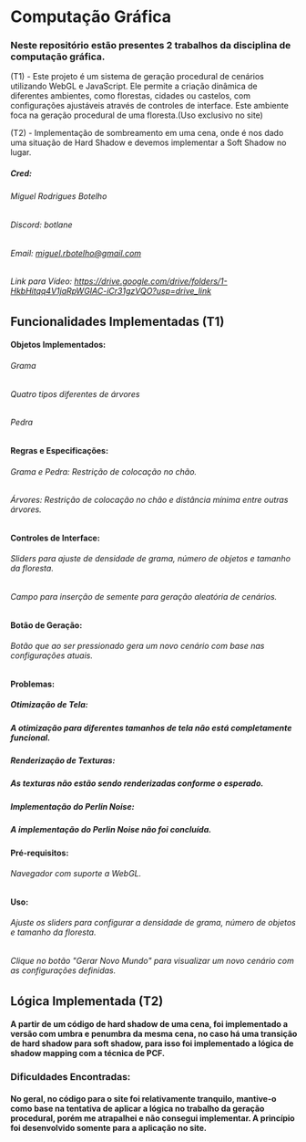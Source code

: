 # Computação Gráfica
### Neste repositório estão presentes 2 trabalhos da disciplina de computação gráfica. 
(T1) - Este projeto é um sistema de geração procedural de cenários utilizando WebGL e JavaScript. Ele permite a criação dinâmica de diferentes ambientes, como florestas, cidades ou castelos, com configurações ajustáveis através de controles de interface. Este ambiente foca na geração procedural de uma floresta.(Uso exclusivo no site)

(T2) - Implementação de sombreamento em uma cena, onde é nos dado uma situação de Hard Shadow e devemos implementar a Soft Shadow no lugar.

##### Cred: 
###### Miguel Rodrigues Botelho
###### Discord: botlane
###### Email: miguel.rbotelho@gmail.com
###### Link para Vídeo: https://drive.google.com/drive/folders/1-HkbHitqq4V1jaRpWGIAC-iCr31gzVQO?usp=drive_link

## Funcionalidades Implementadas (T1)
#### Objetos Implementados:
###### Grama
###### Quatro tipos diferentes de árvores
###### Pedra
#### Regras e Especificações:

###### Grama e Pedra: Restrição de colocação no chão.
###### Árvores: Restrição de colocação no chão e distância mínima entre outras árvores.
#### Controles de Interface:

###### Sliders para ajuste de densidade de grama, número de objetos e tamanho da floresta.
###### Campo para inserção de semente para geração aleatória de cenários.

#### Botão de Geração:
###### Botão que ao ser pressionado gera um novo cenário com base nas configurações atuais.

#### Problemas:
##### Otimização de Tela:

##### A otimização para diferentes tamanhos de tela não está completamente funcional.
##### Renderização de Texturas:

##### As texturas não estão sendo renderizadas conforme o esperado.
##### Implementação do Perlin Noise:
##### A implementação do Perlin Noise não foi concluída.

#### Pré-requisitos:
###### Navegador com suporte a WebGL.

#### Uso:
###### Ajuste os sliders para configurar a densidade de grama, número de objetos e tamanho da floresta.
###### Clique no botão "Gerar Novo Mundo" para visualizar um novo cenário com as configurações definidas.


## Lógica Implementada (T2)

#### A partir de um código de hard shadow de uma cena, foi implementado a versão com umbra e penumbra da mesma cena, no caso há uma transição de hard shadow para soft shadow, para isso foi implementado a lógica de shadow mapping com a técnica de PCF. 

### Dificuldades Encontradas:

#### No geral, no código para o site foi relativamente tranquilo, mantive-o como base na tentativa de aplicar a lógica no trabalho da geração procedural, porém me atrapalhei e não consegui implementar. A princípio foi desenvolvido somente para a aplicação no site.
